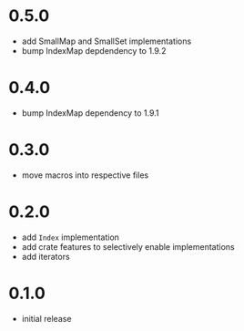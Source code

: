 # 0.5.0
 - add SmallMap and SmallSet implementations
 - bump IndexMap depdendency to 1.9.2

# 0.4.0
 - bump IndexMap dependency to 1.9.1

# 0.3.0
 - move macros into respective files
# 0.2.0
 - add `Index` implementation
 - add crate features to selectively enable implementations
 - add iterators
 
# 0.1.0
 - initial release
